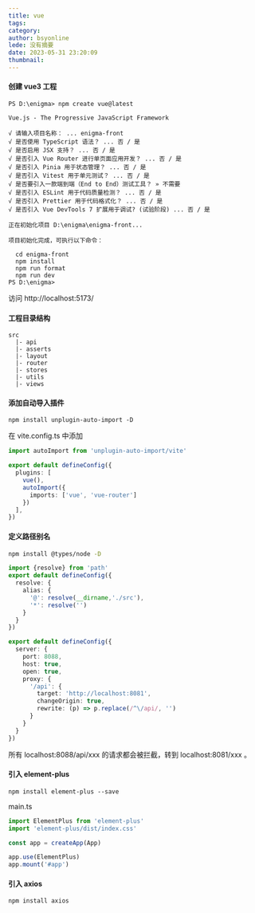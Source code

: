 ```yaml
---
title: vue
tags: 
category: 
author: bsyonline
lede: 没有摘要
date: 2023-05-31 23:20:09
thumbnail:
---
```


#### 创建 vue3 工程

```shell
PS D:\enigma> npm create vue@latest

Vue.js - The Progressive JavaScript Framework

√ 请输入项目名称： ... enigma-front
√ 是否使用 TypeScript 语法？ ... 否 / 是
√ 是否启用 JSX 支持？ ... 否 / 是
√ 是否引入 Vue Router 进行单页面应用开发？ ... 否 / 是
√ 是否引入 Pinia 用于状态管理？ ... 否 / 是
√ 是否引入 Vitest 用于单元测试？ ... 否 / 是
√ 是否要引入一款端到端（End to End）测试工具？ » 不需要
√ 是否引入 ESLint 用于代码质量检测？ ... 否 / 是
√ 是否引入 Prettier 用于代码格式化？ ... 否 / 是
√ 是否引入 Vue DevTools 7 扩展用于调试? (试验阶段) ... 否 / 是

正在初始化项目 D:\enigma\enigma-front...

项目初始化完成，可执行以下命令：

  cd enigma-front
  npm install
  npm run format
  npm run dev
PS D:\enigma>
```

访问 http://localhost:5173/ 


#### 工程目录结构

```
src 
  |- api
  |- asserts
  |- layout
  |- router
  |- stores
  |- utils
  |- views
```



#### 添加自动导入插件

```shell
npm install unplugin-auto-import -D
```

在 vite.config.ts 中添加

```ts
import autoImport from 'unplugin-auto-import/vite'

export default defineConfig({
  plugins: [
    vue(),
    autoImport({
      imports: ['vue', 'vue-router']
    })
  ],
})
```

#### 定义路径别名

```sh
npm install @types/node -D
```


```ts
import {resolve} from 'path'
export default defineConfig({
  resolve: {
    alias: {
      '@': resolve(__dirname,'./src'),
      '*': resolve('')
    }
  }
})
```


```ts
export default defineConfig({
  server: {
    port: 8088,
    host: true,
    open: true,
    proxy: {
      '/api': {
        target: 'http://localhost:8081',
        changeOrigin: true,
        rewrite: (p) => p.replace(/^\/api/, '')
      }
    }
  }
})
```
所有 localhost:8088/api/xxx 的请求都会被拦截，转到 localhost:8081/xxx 。

#### 引入 element-plus 

```
npm install element-plus --save
```

main.ts

```ts
import ElementPlus from 'element-plus'
import 'element-plus/dist/index.css'

const app = createApp(App)

app.use(ElementPlus)
app.mount('#app')
```


#### 引入 axios

```
npm install axios
```